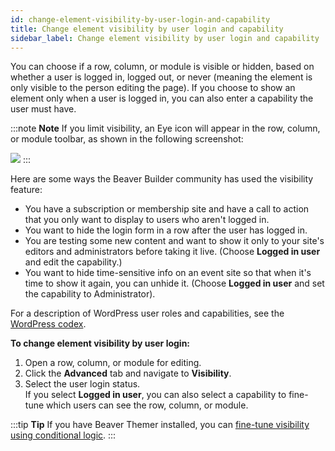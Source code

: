 ```yaml
---
id: change-element-visibility-by-user-login-and-capability
title: Change element visibility by user login and capability
sidebar_label: Change element visibility by user login and capability
---
```


You can choose if a row, column, or module is visible or hidden, based on
whether a user is logged in, logged out, or never (meaning the element is only
visible to the person editing the page). If you choose to show an element only
when a user is logged in, you can also enter a capability the user must have.

:::note **Note**
If you limit visibility, an Eye icon will appear in the row, column,
or module toolbar, as shown in the following screenshot:

![](/img/how-to-tips-change-element-visibility-1.png)
:::

Here are some ways the Beaver Builder community has used the visibility
feature:

  * You have a subscription or membership site and have a call to action that you only want to display to users who aren't logged in.
  * You want to hide the login form in a row after the user has logged in.
  * You are testing some new content and want to show it only to your site's editors and administrators before taking it live. (Choose **Logged in user** and edit the capability.)
  * You want to hide time-sensitive info on an event site so that when it's time to show it again, you can unhide it. (Choose **Logged in user** and set the capability to Administrator).

For a description of WordPress user roles and capabilities, see the [WordPress codex](https://wordpress.org/support/article/roles-and-capabilities/).

**To change element visibility by user login:**

  1. Open a row, column, or module for editing.
  2. Click the **Advanced** tab and navigate to **Visibility**.
  3. Select the user login status.  
If you select **Logged in user**, you can also select a capability to fine-
tune which users can see the row, column, or module.

:::tip **Tip**
If you have Beaver Themer installed, you can [fine-tune visibility using conditional logic](/beaver-themer/conditional-logic/beaver-themer-conditional-logic.md).
:::
